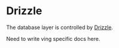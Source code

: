 # Drizzle

The database layer is controlled by [Drizzle](https://github.com/drizzle-team/drizzle-orm).

Need to write ving specific docs here.